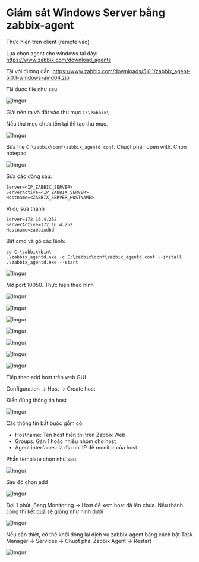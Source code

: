 # Giám sát Windows Server bằng zabbix-agent

Thực hiện trên client (remote vào)

Lựa chọn agent cho windows tại đây: https://www.zabbix.com/download_agents

Tải với đường dẫn: https://www.zabbix.com/downloads/5.0.1/zabbix_agent-5.0.1-windows-amd64.zip

Tải được file như sau

![Imgur](https://i.imgur.com/RklDxn9.png)

Giải nén ra và đặt vào thư mục `C:\zabbix\`

Nếu thư mục chưa tồn tại thì tạo thư mục.

![Imgur](https://i.imgur.com/bmYVTcl.png)

Sửa file `C:\zabbix\conf\zabbix_agentd.conf`. Chuột phải, open with. Chọn notepad

![Imgur](https://i.imgur.com/8OWAYdS.png)

Sửa các dòng sau:

    Server=<IP_ZABBIX_SERVER>
    ServerActive=<IP_ZABBIX_SERVER>
    Hostname=<ZABBIX_SERVER_HOSTNAME>

Ví dụ sửa thành

    Server=172.16.4.252
    ServerActive=172.16.4.252
    Hostname=zabbixdbd

Bật cmd và gõ các lệnh:

    cd C:\zabbix\bin\
    .\zabbix_agentd.exe -c C:\zabbix\conf\zabbix_agentd.conf --install
    .\zabbix_agentd.exe --start

![Imgur](https://i.imgur.com/m4gv2vj.png)

Mở port 10050. Thực hiện theo hình

![Imgur](https://i.imgur.com/vauVmWK.png)

![Imgur](https://i.imgur.com/nk5Bq5M.png)

![Imgur](https://i.imgur.com/gOyUMkr.png)

![Imgur](https://i.imgur.com/dR7qavJ.png)

![Imgur](https://i.imgur.com/itBsr5M.png)

![Imgur](https://i.imgur.com/MMHTRxA.png)

![Imgur](https://i.imgur.com/mTNCh5q.png)

Tiếp theo add host trên web GUI

Configuration -> Host -> Create host

Điền đúng thông tin host 

![Imgur](https://i.imgur.com/MftQCPo.png)

Các thông tin bắt buộc gồm có:

- Hostname: Tên host hiển thị trên Zabbix Web
- Groups: Gán 1 hoặc nhiều nhóm cho host
- Agent interfaces: là địa chỉ IP để monitor của host

Phần template chọn như sau:

![Imgur](https://i.imgur.com/e9uBgRv.png)

Sau đó chọn add

![Imgur](https://i.imgur.com/a218wbH.png)

Đợi 1 phút. Sang Monitoring -> Host để xem host đã lên chưa. Nếu thành công thì kết quả sẽ giống như hình dưới

![Imgur](https://i.imgur.com/1NqtpBd.png)

Nếu cần thiết, có thể khởi động lại dịch vụ zabbix-agent bằng cách bật Task Manager -> Services -> Chuột phải Zabbix Agent -> Restart

![Imgur](https://i.imgur.com/XeIPjr1.png)